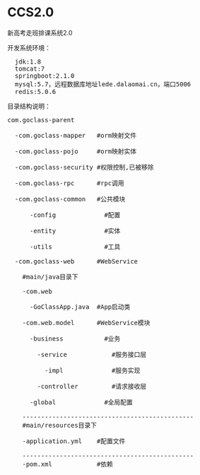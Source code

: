 # CCS2.0
新高考走班排课系统2.0

开发系统环境：
<pre>
  jdk:1.8
  tomcat:7
  springboot:2.1.0
  mysql:5.7，远程数据库地址lede.dalaomai.cn，端口5006
  redis:5.0.6
</pre>

目录结构说明：
<pre>
com.goclass-parent</br>
  -com.goclass-mapper   #orm映射文件</br>
  -com.goclass-pojo     #orm映射实体</br>
  -com.goclass-security #权限控制,<front color="red">已被移除</front></br> 
  -com.goclass-rpc      #rpc调用</br>
  -com.goclass-common   #公共模块</br>
      -config             #配置</br>
      -entity             #实体</br>
      -utils              #工具</br>
  -com.goclass-web      #WebService</br>
    #main/java目录下</br>
    -com.web</br>
      -GoClassApp.java  #App启动类</br> 
    -com.web.model      #WebService模块</br>
      -business           #业务</br>
        -service            #服务接口层</br>
          -impl             #服务实现</br>
        -controller         #请求接收层</br>
      -global             #全局配置</br>
    ----------------------------------------------
    #main/resources目录下</br>
    -application.yml    #配置文件</br>
    ----------------------------------------------
    -pom.xml            #依赖</br>
</pre>
